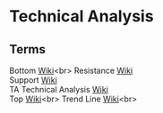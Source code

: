 # Technical Analysis

## Terms

Bottom [Wiki](https://en.wikipedia.org/wiki/Bottom_(technical_analysis))<br>
Resistance [Wiki](https://en.wikipedia.org/wiki/Support_and_resistance)<br>
Support [Wiki](https://en.wikipedia.org/wiki/Support_and_resistance)<br>
TA Technical Analysis [Wiki](https://en.wikipedia.org/wiki/Technical_analysis)<br>
Top [Wiki](https://en.wikipedia.org/wiki/Top_(technical_analysis))<br>
Trend Line [Wiki](https://en.wikipedia.org/wiki/Trend_line_(technical_analysis))<br>
